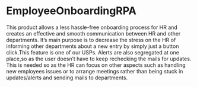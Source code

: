 # EmployeeOnboardingRPA
This product allows a less hassle-free onboarding process for HR and creates an effective and smooth communication between HR and other departments. It’s main purpose is to decrease the stress on the HR of informing other departments about a new entry by simply just a button click.This feature is one of our USPs. Alerts are also segregated at one place,so as the user doesn’t have to keep rechecking the mails for updates.  This is needed so as the HR can focus on other aspects such as handling new employees issues or to arrange meetings rather than being stuck in updates/alerts and sending mails to departments.
